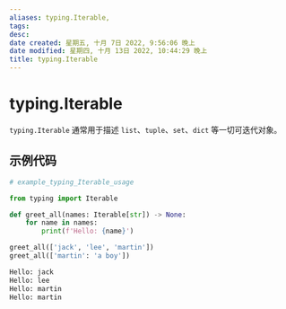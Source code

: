 ```yaml
---
aliases: typing.Iterable,
tags: 
desc: 
date created: 星期五, 十月 7日 2022, 9:56:06 晚上
date modified: 星期四, 十月 13日 2022, 10:44:29 晚上
title: typing.Iterable
---
```


# typing.Iterable

`typing.Iterable` 通常用于描述 `list`、`tuple`、`set`、`dict` 等一切可迭代对象。

## 示例代码

```Python
# example_typing_Iterable_usage

from typing import Iterable

def greet_all(names: Iterable[str]) -> None:
	for name in names:
		print(f'Hello: {name}')

greet_all(['jack', 'lee', 'martin'])
greet_all(['martin': 'a boy'])
```

```Python
Hello: jack
Hello: lee
Hello: martin
Hello: martin
```
